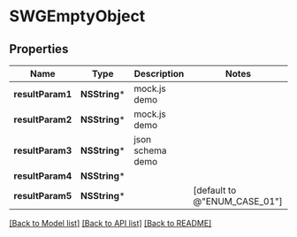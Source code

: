 # SWGEmptyObject

## Properties
Name | Type | Description | Notes
------------ | ------------- | ------------- | -------------
**resultParam1** | **NSString*** | mock.js demo | 
**resultParam2** | **NSString*** | mock.js demo | 
**resultParam3** | **NSString*** | json schema demo | 
**resultParam4** | **NSString*** |  | 
**resultParam5** | **NSString*** |  | [default to @"ENUM_CASE_01"]

[[Back to Model list]](../README.md#documentation-for-models) [[Back to API list]](../README.md#documentation-for-api-endpoints) [[Back to README]](../README.md)


